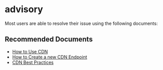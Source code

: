 <properties
	pageTitle="advisory"
	description="advisory"
	service="microsoft.cdn"
	resource="profiles"
	authors="mdgattuso"
	ms.author="magattus"
	displayOrder=""
	selfHelpType="generic"
	supportTopicIds="32452732"
	resourceTags=""
	productPesIds="16975"
	cloudEnvironments="public"
	articleId="ffc501d5-8a23-4ac2-9bb1-9379350edcf2"
/>

# advisory
Most users are able to resolve their issue using the following documents:

## **Recommended Documents**
* [How to Use CDN](https://azure.microsoft.com/documentation/articles/cdn-how-to-use-cdn/)<br>
* [How to Create a new CDN Endpoint](https://azure.microsoft.com/documentation/articles/cdn-create-new-endpoint/)<br>
* [CDN Best Practices](https://azure.microsoft.com/documentation/articles/best-practices-cdn/)
